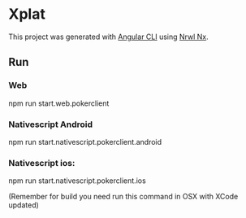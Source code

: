 # Xplat

This project was generated with [Angular CLI](https://github.com/angular/angular-cli) using [Nrwl Nx](https://nrwl.io/nx).

## Run

### Web

npm run start.web.pokerclient

### Nativescript Android

npm run start.nativescript.pokerclient.android

### Nativescript ios:

npm run start.nativescript.pokerclient.ios

(Remember for build you need run this command in OSX with XCode updated)
